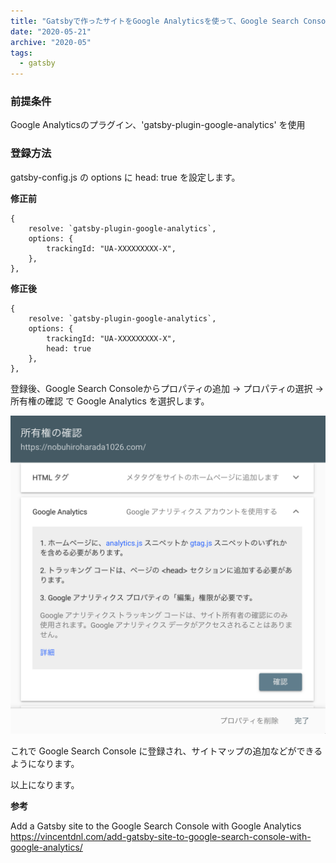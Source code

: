 ```yaml
---
title: "Gatsbyで作ったサイトをGoogle Analyticsを使って、Google Search Consoleに簡単に登録する"
date: "2020-05-21"
archive: "2020-05"
tags:
  - gatsby
---
```


### 前提条件

Google Analyticsのプラグイン、'gatsby-plugin-google-analytics' を使用

### 登録方法

gatsby-config.js の options に head: true を設定します。

**修正前**

    {
        resolve: `gatsby-plugin-google-analytics`,
        options: {
            trackingId: "UA-XXXXXXXXX-X",
        },
    },

**修正後**

    {
        resolve: `gatsby-plugin-google-analytics`,
        options: {
            trackingId: "UA-XXXXXXXXX-X",
            head: true
        },
    },

登録後、Google Search Consoleからプロパティの追加 -> プロパティの選択 -> 所有権の確認 で Google Analytics を選択します。

![IMG](./2020-05-21-add-gatsby-site-to-google-search-console-with-google-analytics-1.png)

これで Google Search Console に登録され、サイトマップの追加などができるようになります。

以上になります。

**参考**

Add a Gatsby site to the Google Search Console with Google Analytics
https://vincentdnl.com/add-gatsby-site-to-google-search-console-with-google-analytics/